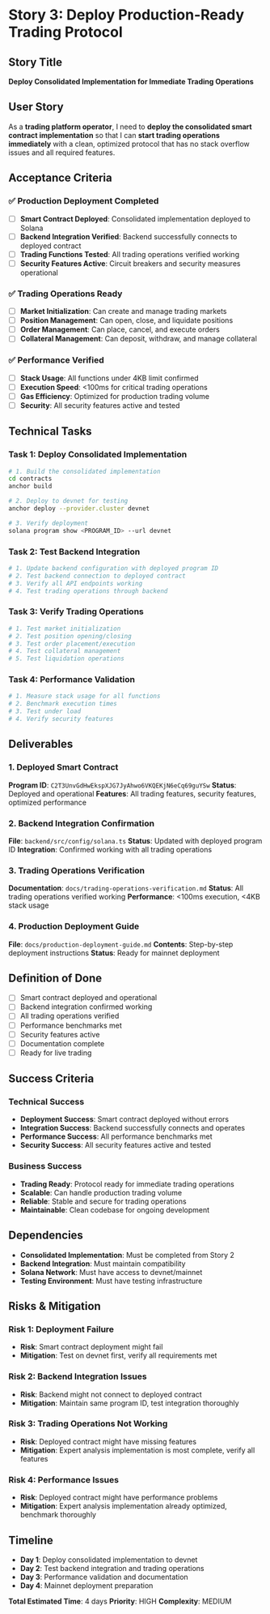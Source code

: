 # Story 3: Deploy Production-Ready Trading Protocol

## Story Title
**Deploy Consolidated Implementation for Immediate Trading Operations**

## User Story
As a **trading platform operator**, I need to **deploy the consolidated smart contract implementation** so that I can **start trading operations immediately** with a clean, optimized protocol that has no stack overflow issues and all required features.

## Acceptance Criteria

### ✅ **Production Deployment Completed**
- [ ] **Smart Contract Deployed**: Consolidated implementation deployed to Solana
- [ ] **Backend Integration Verified**: Backend successfully connects to deployed contract
- [ ] **Trading Functions Tested**: All trading operations verified working
- [ ] **Security Features Active**: Circuit breakers and security measures operational

### ✅ **Trading Operations Ready**
- [ ] **Market Initialization**: Can create and manage trading markets
- [ ] **Position Management**: Can open, close, and liquidate positions
- [ ] **Order Management**: Can place, cancel, and execute orders
- [ ] **Collateral Management**: Can deposit, withdraw, and manage collateral

### ✅ **Performance Verified**
- [ ] **Stack Usage**: All functions under 4KB limit confirmed
- [ ] **Execution Speed**: <100ms for critical trading operations
- [ ] **Gas Efficiency**: Optimized for production trading volume
- [ ] **Security**: All security features active and tested

## Technical Tasks

### Task 1: Deploy Consolidated Implementation
```bash
# 1. Build the consolidated implementation
cd contracts
anchor build

# 2. Deploy to devnet for testing
anchor deploy --provider.cluster devnet

# 3. Verify deployment
solana program show <PROGRAM_ID> --url devnet
```

### Task 2: Test Backend Integration
```bash
# 1. Update backend configuration with deployed program ID
# 2. Test backend connection to deployed contract
# 3. Verify all API endpoints working
# 4. Test trading operations through backend
```

### Task 3: Verify Trading Operations
```bash
# 1. Test market initialization
# 2. Test position opening/closing
# 3. Test order placement/execution
# 4. Test collateral management
# 5. Test liquidation operations
```

### Task 4: Performance Validation
```bash
# 1. Measure stack usage for all functions
# 2. Benchmark execution times
# 3. Test under load
# 4. Verify security features
```

## Deliverables

### 1. Deployed Smart Contract
**Program ID**: `C2T3UnvGdHwEkspXJG7JyAhwo6VKQEKjN6eCq69guYSw`
**Status**: Deployed and operational
**Features**: All trading features, security features, optimized performance

### 2. Backend Integration Confirmation
**File**: `backend/src/config/solana.ts`
**Status**: Updated with deployed program ID
**Integration**: Confirmed working with all trading operations

### 3. Trading Operations Verification
**Documentation**: `docs/trading-operations-verification.md`
**Status**: All trading operations verified working
**Performance**: <100ms execution, <4KB stack usage

### 4. Production Deployment Guide
**File**: `docs/production-deployment-guide.md`
**Contents**: Step-by-step deployment instructions
**Status**: Ready for mainnet deployment

## Definition of Done

- [ ] Smart contract deployed and operational
- [ ] Backend integration confirmed working
- [ ] All trading operations verified
- [ ] Performance benchmarks met
- [ ] Security features active
- [ ] Documentation complete
- [ ] Ready for live trading

## Success Criteria

### Technical Success
- **Deployment Success**: Smart contract deployed without errors
- **Integration Success**: Backend successfully connects and operates
- **Performance Success**: All performance benchmarks met
- **Security Success**: All security features active and tested

### Business Success
- **Trading Ready**: Protocol ready for immediate trading operations
- **Scalable**: Can handle production trading volume
- **Reliable**: Stable and secure for trading operations
- **Maintainable**: Clean codebase for ongoing development

## Dependencies

- **Consolidated Implementation**: Must be completed from Story 2
- **Backend Integration**: Must maintain compatibility
- **Solana Network**: Must have access to devnet/mainnet
- **Testing Environment**: Must have testing infrastructure

## Risks & Mitigation

### Risk 1: Deployment Failure
- **Risk**: Smart contract deployment might fail
- **Mitigation**: Test on devnet first, verify all requirements met

### Risk 2: Backend Integration Issues
- **Risk**: Backend might not connect to deployed contract
- **Mitigation**: Maintain same program ID, test integration thoroughly

### Risk 3: Trading Operations Not Working
- **Risk**: Deployed contract might have missing features
- **Mitigation**: Expert analysis implementation is most complete, verify all features

### Risk 4: Performance Issues
- **Risk**: Deployed contract might have performance problems
- **Mitigation**: Expert analysis implementation already optimized, benchmark thoroughly

## Timeline

- **Day 1**: Deploy consolidated implementation to devnet
- **Day 2**: Test backend integration and trading operations
- **Day 3**: Performance validation and documentation
- **Day 4**: Mainnet deployment preparation

**Total Estimated Time**: 4 days
**Priority**: HIGH
**Complexity**: MEDIUM
